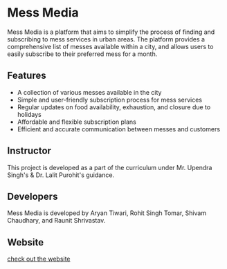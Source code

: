 # Mess Media

Mess Media is a platform that aims to simplify the process of finding and subscribing to mess services in urban areas. The platform provides a comprehensive list of messes available within a city, and allows users to easily subscribe to their preferred mess for a month.

## Features

- A collection of various messes available in the city
- Simple and user-friendly subscription process for mess services
- Regular updates on food availability, exhaustion, and closure due to holidays
- Affordable and flexible subscription plans
- Efficient and accurate communication between messes and customers

## Instructor

This project is developed as a part of the curriculum under Mr. Upendra Singh's & Dr. Lalit Purohit's  guidance.

## Developers

Mess Media is developed by Aryan Tiwari, Rohit Singh Tomar, Shivam Chaudhary, and Raunit Shrivastav.

## Website

[check out the website](https://comfy-creponne-90c4cd.netlify.app)
